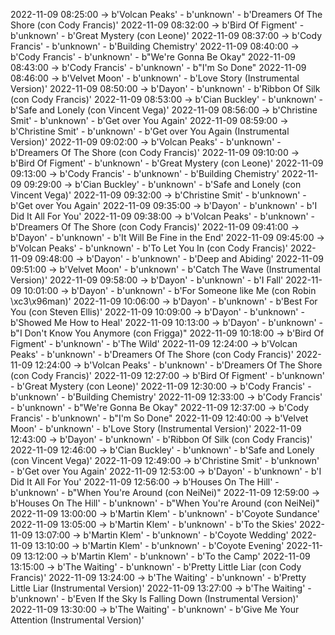 2022-11-09 08:25:00 -> b'Volcan Peaks' - b'unknown' - b'Dreamers Of The Shore (con Cody Francis)'
2022-11-09 08:32:00 -> b'Bird Of Figment' - b'unknown' - b'Great Mystery (con Leone)'
2022-11-09 08:37:00 -> b'Cody Francis' - b'unknown' - b'Building Chemistry'
2022-11-09 08:40:00 -> b'Cody Francis' - b'unknown' - b"We're Gonna Be Okay"
2022-11-09 08:43:00 -> b'Cody Francis' - b'unknown' - b"I'm So Done"
2022-11-09 08:46:00 -> b'Velvet Moon' - b'unknown' - b'Love Story (Instrumental Version)'
2022-11-09 08:50:00 -> b'Dayon' - b'unknown' - b'Ribbon Of Silk (con Cody Francis)'
2022-11-09 08:53:00 -> b'Cian Buckley' - b'unknown' - b'Safe and Lonely (con Vincent Vega)'
2022-11-09 08:56:00 -> b'Christine Smit' - b'unknown' - b'Get over You Again'
2022-11-09 08:59:00 -> b'Christine Smit' - b'unknown' - b'Get over You Again (Instrumental Version)'
2022-11-09 09:02:00 -> b'Volcan Peaks' - b'unknown' - b'Dreamers Of The Shore (con Cody Francis)'
2022-11-09 09:10:00 -> b'Bird Of Figment' - b'unknown' - b'Great Mystery (con Leone)'
2022-11-09 09:13:00 -> b'Cody Francis' - b'unknown' - b'Building Chemistry'
2022-11-09 09:29:00 -> b'Cian Buckley' - b'unknown' - b'Safe and Lonely (con Vincent Vega)'
2022-11-09 09:32:00 -> b'Christine Smit' - b'unknown' - b'Get over You Again'
2022-11-09 09:35:00 -> b'Dayon' - b'unknown' - b'I Did It All For You'
2022-11-09 09:38:00 -> b'Volcan Peaks' - b'unknown' - b'Dreamers Of The Shore (con Cody Francis)'
2022-11-09 09:41:00 -> b'Dayon' - b'unknown' - b'It Will Be Fine in the End'
2022-11-09 09:45:00 -> b'Volcan Peaks' - b'unknown' - b'To Let You In (con Cody Francis)'
2022-11-09 09:48:00 -> b'Dayon' - b'unknown' - b'Deep and Abiding'
2022-11-09 09:51:00 -> b'Velvet Moon' - b'unknown' - b'Catch The Wave (Instrumental Version)'
2022-11-09 09:58:00 -> b'Dayon' - b'unknown' - b'I Fall'
2022-11-09 10:01:00 -> b'Dayon' - b'unknown' - b'For Someone like Me (con Robin \xc3\x96man)'
2022-11-09 10:06:00 -> b'Dayon' - b'unknown' - b'Best For You (con Steven Ellis)'
2022-11-09 10:09:00 -> b'Dayon' - b'unknown' - b'Showed Me How to Heal'
2022-11-09 10:13:00 -> b'Dayon' - b'unknown' - b"I Don't Know You Anymore (con Frigga)"
2022-11-09 10:18:00 -> b'Bird Of Figment' - b'unknown' - b'The Wild'
2022-11-09 12:24:00 -> b'Volcan Peaks' - b'unknown' - b'Dreamers Of The Shore (con Cody Francis)'
2022-11-09 12:24:00 -> b'Volcan Peaks' - b'unknown' - b'Dreamers Of The Shore (con Cody Francis)'
2022-11-09 12:27:00 -> b'Bird Of Figment' - b'unknown' - b'Great Mystery (con Leone)'
2022-11-09 12:30:00 -> b'Cody Francis' - b'unknown' - b'Building Chemistry'
2022-11-09 12:33:00 -> b'Cody Francis' - b'unknown' - b"We're Gonna Be Okay"
2022-11-09 12:37:00 -> b'Cody Francis' - b'unknown' - b"I'm So Done"
2022-11-09 12:40:00 -> b'Velvet Moon' - b'unknown' - b'Love Story (Instrumental Version)'
2022-11-09 12:43:00 -> b'Dayon' - b'unknown' - b'Ribbon Of Silk (con Cody Francis)'
2022-11-09 12:46:00 -> b'Cian Buckley' - b'unknown' - b'Safe and Lonely (con Vincent Vega)'
2022-11-09 12:49:00 -> b'Christine Smit' - b'unknown' - b'Get over You Again'
2022-11-09 12:53:00 -> b'Dayon' - b'unknown' - b'I Did It All For You'
2022-11-09 12:56:00 -> b'Houses On The Hill' - b'unknown' - b"When You're Around (con NeiNei)"
2022-11-09 12:59:00 -> b'Houses On The Hill' - b'unknown' - b"When You're Around (con NeiNei)"
2022-11-09 13:00:00 -> b'Martin Klem' - b'unknown' - b'Coyote Sundance'
2022-11-09 13:05:00 -> b'Martin Klem' - b'unknown' - b'To the Skies'
2022-11-09 13:07:00 -> b'Martin Klem' - b'unknown' - b'Coyote Wedding'
2022-11-09 13:10:00 -> b'Martin Klem' - b'unknown' - b'Coyote Evening'
2022-11-09 13:12:00 -> b'Martin Klem' - b'unknown' - b'To the Camp'
2022-11-09 13:15:00 -> b'The Waiting' - b'unknown' - b'Pretty Little Liar (con Cody Francis)'
2022-11-09 13:24:00 -> b'The Waiting' - b'unknown' - b'Pretty Little Liar (Instrumental Version)'
2022-11-09 13:27:00 -> b'The Waiting' - b'unknown' - b'Even If the Sky Is Falling Down (Instrumental Version)'
2022-11-09 13:30:00 -> b'The Waiting' - b'unknown' - b'Give Me Your Attention (Instrumental Version)'
